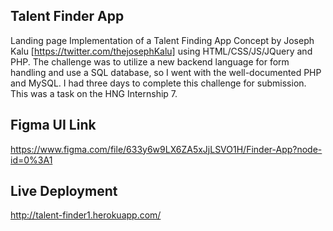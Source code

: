 ## Talent Finder App
Landing page Implementation of a Talent Finding App Concept by Joseph Kalu [https://twitter.com/thejosephKalu] using HTML/CSS/JS/JQuery and PHP. 
The challenge was to utilize a new backend language for form handling and use a SQL database, so I went with the well-documented PHP and MySQL.
I had three days to complete this challenge for submission.
This was a task on the HNG Internship 7.

## Figma UI Link
https://www.figma.com/file/633y6w9LX6ZA5xJjLSVO1H/Finder-App?node-id=0%3A1

## Live Deployment
http://talent-finder1.herokuapp.com/
